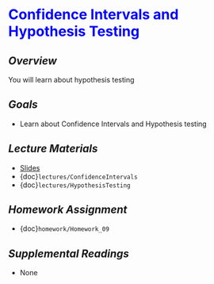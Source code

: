 # <span style="color: blue;"><b>Confidence Intervals and Hypothesis Testing</b></span>

## *Overview*
You will learn about hypothesis testing

## *Goals*
* Learn about Confidence Intervals and Hypothesis testing

## *Lecture Materials*
* [Slides](https://docs.google.com/presentation/d/1qz-upN4lyUPY6_YxAuHbLoa5JCKtexUrM7LWITM1sg0/edit?usp=sharing)
* {doc}`lectures/ConfidenceIntervals`
* {doc}`lectures/HypothesisTesting`

## *Homework Assignment*
* {doc}`homework/Homework_09`

## *Supplemental Readings*
* None